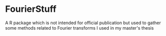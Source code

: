 FourierStuff
============

A R package which is not intended for official publication but used to gather some methods related to Fourier transforms I used in my master's thesis
